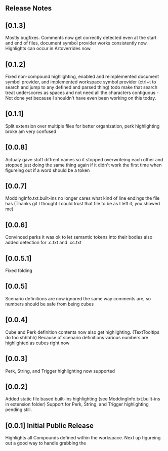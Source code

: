 ## Release Notes

## [0.1.3]
Mostly bugfixes. Comments now get correctly detected even at the start and end of files, document symbol provider works consistently now. Highlights can occur in Artoverrides now.

## [0.1.2]
Fixed non-compound highlighting, enabled and reimplemented document symbol provider, and implemented workspace symbol provider (ctrl+t to search and jump to any defined and parsed thing) todo make that search treat underscores as spaces and not need all the characters contiguous - Not done yet because I shouldn't have even been working on this today.

## [0.1.1]
Split extension over multiple files for better organization, perk highlighting broke am very confused

## [0.0.8]
Actualy gave stuff diffrent names so it stopped overwriteing each other and stopped just doing the same thing again if it didn't work the first time when figureing out if a word should be a token

## [0.0.7]
ModdingInfo.txt.built-ins no longer cares what kind of line endings the file has (Thanks git I thought I could trust that file to be as I left it, you showed me)

## [0.0.6]
Convinced perks it was ok to let semantic tokens into their bodies also added detection for .c.txt and .cc.txt

## [0.0.5.1]
Fixed folding
## [0.0.5]
Scenario definitions  are now ignored the same way comments are, so numbers should be safe from being cubes

## [0.0.4]
Cube and Perk definition contents now also get highlighting. (TextTooltips do too shhhhh)
Because of scenario definitions various numbers are highlighted as cubes right now 

## [0.0.3]
Perk, String, and Trigger highlighting now supported

## [0.0.2]
Added static file based built-ins highlighting (see ModdingInfo.txt.built-ins in extension folder)
Support for Perk, String, and Trigger highlighting pending still.

## [0.0.1] Initial Public Release
Highlights all Compounds defined within the workspace.
Next up figureing out a good way to handle grabbing the 
